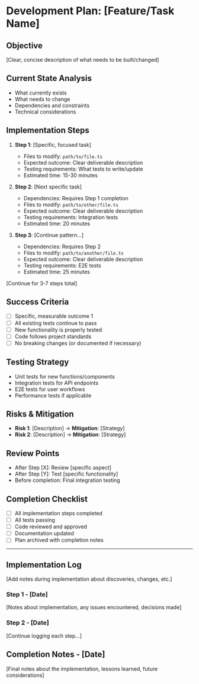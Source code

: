 # Development Plan: [Feature/Task Name]

## Objective
[Clear, concise description of what needs to be built/changed]

## Current State Analysis
- What currently exists
- What needs to change
- Dependencies and constraints
- Technical considerations

## Implementation Steps

1. **Step 1**: [Specific, focused task]
   - Files to modify: `path/to/file.ts`
   - Expected outcome: Clear deliverable description
   - Testing requirements: What tests to write/update
   - Estimated time: 15-30 minutes

2. **Step 2**: [Next specific task]
   - Dependencies: Requires Step 1 completion
   - Files to modify: `path/to/other/file.ts`
   - Expected outcome: Clear deliverable description
   - Testing requirements: Integration tests
   - Estimated time: 20 minutes

3. **Step 3**: [Continue pattern...]
   - Dependencies: Requires Step 2
   - Files to modify: `path/to/another/file.ts`
   - Expected outcome: Clear deliverable description
   - Testing requirements: E2E tests
   - Estimated time: 25 minutes

[Continue for 3-7 steps total]

## Success Criteria
- [ ] Specific, measurable outcome 1
- [ ] All existing tests continue to pass
- [ ] New functionality is properly tested
- [ ] Code follows project standards
- [ ] No breaking changes (or documented if necessary)

## Testing Strategy
- Unit tests for new functions/components
- Integration tests for API endpoints
- E2E tests for user workflows
- Performance tests if applicable

## Risks & Mitigation
- **Risk 1**: [Description] → **Mitigation**: [Strategy]
- **Risk 2**: [Description] → **Mitigation**: [Strategy]

## Review Points
- After Step [X]: Review [specific aspect]
- After Step [Y]: Test [specific functionality]
- Before completion: Final integration testing

## Completion Checklist
- [ ] All implementation steps completed
- [ ] All tests passing
- [ ] Code reviewed and approved
- [ ] Documentation updated
- [ ] Plan archived with completion notes

---

## Implementation Log
[Add notes during implementation about discoveries, changes, etc.]

### Step 1 - [Date]
[Notes about implementation, any issues encountered, decisions made]

### Step 2 - [Date]
[Continue logging each step...]

## Completion Notes - [Date]
[Final notes about the implementation, lessons learned, future considerations]
